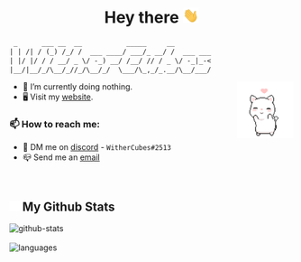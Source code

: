 <h1 style="text-align: center;">
Hey there <img src="./assets/wave.gif" width="28px">
</h1>

```
 _      ___ __  __           _____     __
| | /| / (_) /_/ /  ___ ____/ ___/_ __/ /  ___ ___
| |/ |/ / / __/ _ \/ -_) __/ /__/ // / _ \/ -_|_-<
|__/|__/_/\__/_//_/\__/_/  \___/\_,_/_.__/\__/___/

```

<img align="right" width="100" src="./assets/cat.gif">

- 🔭 I’m currently doing nothing.
- 🖥️ Visit my [website](https://withercubes.xyz).

### 📫 How to reach me:

- 💬 DM me on [discord](https://discord.com/users/745631160809422959) - `WitherCubes#2513`
- 📪 Send me an [email](mailto://withercubes@protonmail.com)

<br />

<h2>
<img src="./assets/github-mark-light.png" width="18px">
My Github Stats
</h2>

![github-stats](https://github-readme-stats.vercel.app/api?username=WitherCubes&show_icons=true&theme=github_dark)
<br>
<br>
![languages](https://github-readme-stats.vercel.app/api/top-langs/?username=WitherCubes&exclude_repo=whitehatjr,notes,trex-runner&layout=compact&theme=github_dark)

[github]: https://github.com/WitherCubes
[gitlab]: https://gitlab.com/WitherCubes
